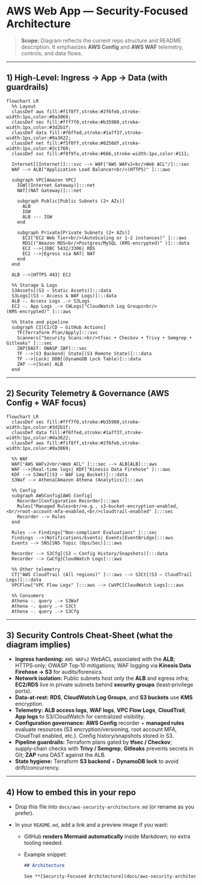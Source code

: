 # AWS Web App — Security-Focused Architecture

> **Scope:** Diagram reflects the current repo structure and README description. It emphasizes **AWS Config** and **AWS WAF** telemetry, controls, and data flows.

---

## 1) High‑Level: Ingress → App → Data (with guardrails)

```mermaid
flowchart LR
  %% Layout
  classDef aws fill:#f1f8ff,stroke:#2f6feb,stroke-width:1px,color:#0a3069;
  classDef sec fill:#fff7f0,stroke:#b35900,stroke-width:1px,color:#3d2b1f;
  classDef data fill:#f6ffed,stroke:#1a7f37,stroke-width:1px,color:#0a3622;
  classDef net fill:#f5f0ff,stroke:#8250df,stroke-width:1px,color:#2c1760;
  classDef svc fill:#f8f9fa,stroke:#666,stroke-width:1px,color:#111;

  Internet[[Internet]]:::svc --> WAF["AWS WAFv2<br/>Web ACL"/]:::sec
  WAF --> ALB["Application Load Balancer<br/>(HTTPS)" ]:::aws

  subgraph VPC[Amazon VPC]
    IGW[(Internet Gateway)]:::net
    NAT[(NAT Gateway)]:::net

    subgraph Public[Public Subnets (2+ AZs)]
      ALB
      IGW
      ALB --- IGW
    end

    subgraph Private[Private Subnets (2+ AZs)]
      EC2["EC2 Web Tier<br/>(AutoScaling or 1-2 instances)" ]:::aws
      RDS[("Amazon RDS<br/>Postgres/MySQL (KMS‑encrypted)" )]:::data
      EC2 -->|JDBC 5432/3306| RDS
      EC2 -->|Egress via NAT| NAT
    end
  end

  ALB -->|HTTPS 443| EC2

  %% Storage & Logs
  S3Assets[(S3 — Static Assets)]:::data
  S3Logs[(S3 — Access & WAF Logs)]:::data
  ALB -. Access Logs .-> S3Logs
  EC2 -. App Logs .-> CWLogs["CloudWatch Log Groups<br/>(KMS‑encrypted)" ]:::aws

  %% State and pipeline
  subgraph CI[CI/CD — GitHub Actions]
    TF[Terraform Plan/Apply]:::svc
    Scanners["Security Scans:<br/>tfsec • Checkov • Trivy • Semgrep • Gitleaks" ]:::sec
    ZAP[DAST: OWASP ZAP]:::sec
    TF -->|S3 Backend| State[(S3 Remote State)]:::data
    TF -->|Lock| DDB[(DynamoDB Lock Table)]:::data
    ZAP -->|Scan| ALB
  end
```

---

## 2) Security Telemetry & Governance (AWS Config + WAF focus)

```mermaid
flowchart LR
  classDef sec fill:#fff7f0,stroke:#b35900,stroke-width:1px,color:#3d2b1f;
  classDef data fill:#f6ffed,stroke:#1a7f37,stroke-width:1px,color:#0a3622;
  classDef aws fill:#f1f8ff,stroke:#2f6feb,stroke-width:1px,color:#0a3069;

  %% WAF
  WAF["AWS WAFv2<br/>Web ACL" ]:::sec --> ALB[ALB]:::aws
  WAF -->|Real‑time logs| KDF["Kinesis Data Firehose" ]:::aws
  KDF --> S3Waf[(S3 — WAF Log Bucket)]:::data
  S3Waf --> Athena[Amazon Athena (Analytics)]:::aws

  %% Config
  subgraph AWSConfig[AWS Config]
    Recorder[Configuration Recorder]:::aws
    Rules["Managed Rules<br/>e.g., s3-bucket-encryption-enabled,<br/>root-account-mfa-enabled,<br/>cloudtrail-enabled" ]:::sec
    Recorder --> Rules
  end

  Rules --> Findings["Non‑compliant Evaluations" ]:::sec
  Findings -->|Notifications/Events| Events[EventBridge]:::aws
  Events --> SNS[SNS Topic (Ops/Sec)]:::aws

  Recorder --> S3Cfg[(S3 — Config History/Snapshots)]:::data
  Recorder --> CwCfg[CloudWatch Logs]:::aws

  %% Other telemetry
  CT["AWS CloudTrail (All regions)" ]:::aws --> S3Ct[(S3 — CloudTrail Logs)]:::data
  VPCFlow["VPC Flow Logs" ]:::aws --> CwVPC[CloudWatch Logs]:::aws

  %% Consumers
  Athena -. query .-> S3Waf
  Athena -. query .-> S3Ct
  Athena -. query .-> S3Cfg
```

---

## 3) Security Controls Cheat‑Sheet (what the diagram implies)

- **Ingress hardening:** `AWS WAFv2` WebACL associated with the **ALB**; HTTPS‑only; OWASP Top‑10 mitigations; WAF logging via **Kinesis Data Firehose → S3** for audits/forensics.
- **Network isolation:** Public subnets host only the **ALB** and egress infra; **EC2/RDS** live in private subnets behind **security groups** (least‑privilege ports).
- **Data‑at‑rest:** **RDS**, **CloudWatch Log Groups**, and **S3 buckets** use **KMS** encryption.
- **Telemetry:** **ALB access logs**, **WAF logs**, **VPC Flow Logs**, **CloudTrail**, **App logs** to S3/CloudWatch for centralized visibility.
- **Configuration governance:** **AWS Config** recorder + **managed rules** evaluate resources (S3 encryption/versioning, root account MFA, CloudTrail enabled, etc.). Config history/snapshots stored in S3.
- **Pipeline guardrails:** Terraform plans gated by **tfsec / Checkov**; supply‑chain checks with **Trivy / Semgrep**; **Gitleaks** prevents secrets in Git; **ZAP** runs DAST against the ALB.
- **State hygiene:** Terraform **S3 backend** + **DynamoDB lock** to avoid drift/concurrency.

---

## 4) How to embed this in your repo

- Drop this file into `docs/aws-security-architecture.md` (or rename as you prefer).
- In your `README.md`, add a link and a preview image if you want:

  - GitHub **renders Mermaid automatically** inside Markdown; no extra tooling needed.
  - Example snippet:

    ```md
    ## Architecture

    See **[Security-Focused Architecture](docs/aws-security-architecture.md)**
    ```